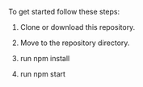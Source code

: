 To get started follow these steps:

1. Clone or download this repository.

2. Move to the repository directory.

3. run npm install

4. run npm start
